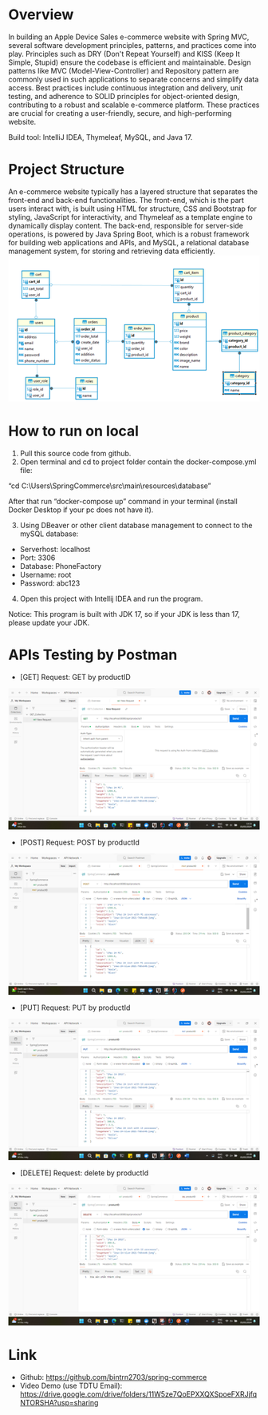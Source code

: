 # Overview

In building an Apple Device Sales e-commerce website with Spring MVC, several software development principles, patterns, and practices come into play. Principles such as DRY (Don't Repeat Yourself) and KISS (Keep It Simple, Stupid) ensure the codebase is efficient and maintainable. Design patterns like MVC (Model-View-Controller) and Repository pattern are commonly used in such applications to separate concerns and simplify data access. Best practices include continuous integration and delivery, unit testing, and adherence to SOLID principles for object-oriented design, contributing to a robust and scalable e-commerce platform. These practices are crucial for creating a user-friendly, secure, and high-performing website.

Build tool: IntelliJ IDEA, Thymeleaf, MySQL, and Java 17.

# Project Structure

An e-commerce website typically has a layered structure that separates the front-end and back-end functionalities. The front-end, which is the part users interact with, is built using HTML for structure, CSS and Bootstrap for styling, JavaScript for interactivity, and Thymeleaf as a template engine to dynamically display content. The back-end, responsible for server-side operations, is powered by Java Spring Boot, which is a robust framework for building web applications and APIs, and MySQL, a relational database management system, for storing and retrieving data efficiently.
![](src/main/resources/static/images/erd.png)

# How to run on local

1. Pull this source code from github.
2. Open terminal and cd to project folder contain the docker-compose.yml file:

“cd C:\\Users\\SpringCommerce\\src\\main\\resources\\database”

After that run “docker-compose up” command in your terminal (install Docker Desktop if your pc does not have it).

3. Using DBeaver or other client database management to connect to the mySQL database:

- Serverhost: localhost
- Port: 3306
- Database: PhoneFactory
- Username: root
- Password: abc123

4. Open this project with Intellij IDEA and run the program.

Notice: This program is built with JDK 17, so if your JDK is less than 17, please update your JDK.

# APIs Testing by Postman

- \[GET\] Request: GET by productID

![](src/main/resources/static/images/get-request-test.png)

- \[POST\] Request: POST by productId

![](src/main/resources/static/images/post-request-test.png)

- \[PUT\] Request: PUT by productId

![](src/main/resources/static/images/put-request-test.png)

- \[DELETE\] Request: delete by productId

![](src/main/resources/static/images/delete-request-test.png)

# Link

- Github: <https://github.com/bintrn2703/spring-commerce>
- Video Demo (use TDTU Email): <https://drive.google.com/drive/folders/11W5ze7QoEPXXQXSpoeFXRJjfqNTORSHA?usp=sharing>